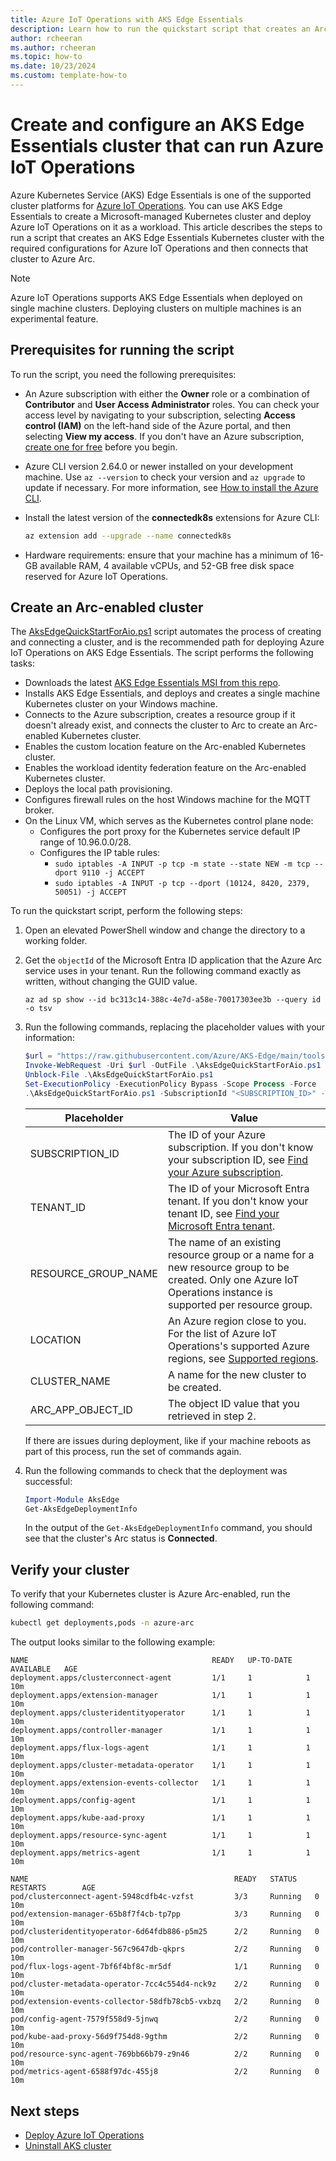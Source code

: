 ```yaml
---
title: Azure IoT Operations with AKS Edge Essentials
description: Learn how to run the quickstart script that creates an Arc-enabled AKS Edge Essentials Kubernetes cluster that can run Azure IoT Operations.
author: rcheeran
ms.author: rcheeran
ms.topic: how-to
ms.date: 10/23/2024
ms.custom: template-how-to
---
```


# Create and configure an AKS Edge Essentials cluster that can run Azure IoT Operations

Azure Kubernetes Service (AKS) Edge Essentials is one of the supported cluster platforms for [Azure IoT Operations](/azure/iot-operations/overview-iot-operations). You can use AKS Edge Essentials to create a Microsoft-managed Kubernetes cluster and deploy Azure IoT Operations on it as a workload. This article describes the steps to run a script that creates an AKS Edge Essentials Kubernetes cluster with the required configurations for Azure IoT Operations and then connects that cluster to Azure Arc.

> [!NOTE]
> Azure IoT Operations supports AKS Edge Essentials when deployed on single machine clusters. Deploying clusters on multiple machines is an experimental feature.

## Prerequisites for running the script

To run the script, you need the following prerequisites:

- An Azure subscription with either the **Owner** role or a combination of **Contributor** and **User Access Administrator** roles. You can check your access level by navigating to your subscription, selecting **Access control (IAM)** on the left-hand side of the Azure portal, and then selecting **View my access**. If you don't have an Azure subscription, [create one for free](https://azure.microsoft.com/free/?WT.mc_id=A261C142F) before you begin.
- Azure CLI version 2.64.0 or newer installed on your development machine. Use `az --version` to check your version and `az upgrade` to update if necessary. For more information, see [How to install the Azure CLI](/cli/azure/install-azure-cli).
- Install the latest version of the **connectedk8s** extensions for Azure CLI:

   ```bash
   az extension add --upgrade --name connectedk8s 
   ```

- Hardware requirements: ensure that your machine has a minimum of 16-GB available RAM, 4 available vCPUs, and 52-GB free disk space reserved for Azure IoT Operations.

## Create an Arc-enabled cluster

The [AksEdgeQuickStartForAio.ps1](https://github.com/Azure/AKS-Edge/blob/main/tools/scripts/AksEdgeQuickStart/AksEdgeQuickStartForAio.ps1) script automates the process of creating and connecting a cluster, and is the recommended path for deploying Azure IoT Operations on AKS Edge Essentials. The script performs the following tasks:

- Downloads the latest [AKS Edge Essentials MSI from this repo](https://github.com/Azure/aks-edge).
- Installs AKS Edge Essentials, and deploys and creates a single machine Kubernetes cluster on your Windows machine.
- Connects to the Azure subscription, creates a resource group if it doesn't already exist, and connects the cluster to Arc to create an Arc-enabled Kubernetes cluster.
- Enables the custom location feature on the Arc-enabled Kubernetes cluster.
- Enables the workload identity federation feature on the Arc-enabled Kubernetes cluster.
- Deploys the local path provisioning.
- Configures firewall rules on the host Windows machine for the MQTT broker.
- On the Linux VM, which serves as the Kubernetes control plane node:
  - Configures the port proxy for the Kubernetes service default IP range of 10.96.0.0/28.
  - Configures the IP table rules:
    - `sudo iptables -A INPUT -p tcp -m state --state NEW -m tcp --dport 9110 -j ACCEPT`
    - `sudo iptables -A INPUT -p tcp --dport (10124, 8420, 2379, 50051) -j ACCEPT`

To run the quickstart script, perform the following steps:

1. Open an elevated PowerShell window and change the directory to a working folder.
1. Get the `objectId` of the Microsoft Entra ID application that the Azure Arc service uses in your tenant. Run the following command exactly as written, without changing the GUID value.

   ```azurecli
   az ad sp show --id bc313c14-388c-4e7d-a58e-70017303ee3b --query id -o tsv
   ```

1. Run the following commands, replacing the placeholder values with your information:

   ```powershell
   $url = "https://raw.githubusercontent.com/Azure/AKS-Edge/main/tools/scripts/AksEdgeQuickStart/AksEdgeQuickStartForAio.ps1"
   Invoke-WebRequest -Uri $url -OutFile .\AksEdgeQuickStartForAio.ps1
   Unblock-File .\AksEdgeQuickStartForAio.ps1
   Set-ExecutionPolicy -ExecutionPolicy Bypass -Scope Process -Force
   .\AksEdgeQuickStartForAio.ps1 -SubscriptionId "<SUBSCRIPTION_ID>" -TenantId "<TENANT_ID>" -ResourceGroupName "<RESOURCE_GROUP_NAME>"  -Location "<LOCATION>"  -ClusterName "<CLUSTER_NAME>" -CustomLocationOid "<ARC_APP_OBJECT_ID>"
   ```

   |Placeholder|Value  |
   |---------|---------|
   |SUBSCRIPTION_ID     |      The ID of your Azure subscription. If you don't know your subscription ID, see [Find your Azure subscription](/azure/azure-portal/get-subscription-tenant-id#find-your-azure-subscription).   |
   |TENANT_ID  |    The ID of your Microsoft Entra tenant. If you don't know your tenant ID, see [Find your Microsoft Entra tenant](/azure/azure-portal/get-subscription-tenant-id#find-your-microsoft-entra-tenant).     |
   |RESOURCE_GROUP_NAME     |   The name of an existing resource group or a name for a new resource group to be created. Only one Azure IoT Operations instance is supported per resource group.     |
   |LOCATION     |      An Azure region close to you. For the list of Azure IoT Operations's supported Azure regions, see [Supported regions](/azure/iot-operations/overview-iot-operations#supported-regions).   |
   |CLUSTER_NAME     |    A name for the new cluster to be created.     |
   |ARC_APP_OBJECT_ID     |  The object ID value that you retrieved in step 2.       |

   If there are issues during deployment, like if your machine reboots as part of this process, run the set of commands again.

1. Run the following commands to check that the deployment was successful:

   ```powershell
   Import-Module AksEdge
   Get-AksEdgeDeploymentInfo
   ```

   In the output of the `Get-AksEdgeDeploymentInfo` command, you should see that the cluster's Arc status is **Connected**.

## Verify your cluster

To verify that your Kubernetes cluster is Azure Arc-enabled, run the following command:

```bash
kubectl get deployments,pods -n azure-arc
```

The output looks similar to the following example:

```output
NAME                                         READY   UP-TO-DATE   AVAILABLE   AGE
deployment.apps/clusterconnect-agent         1/1     1            1           10m
deployment.apps/extension-manager            1/1     1            1           10m
deployment.apps/clusteridentityoperator      1/1     1            1           10m
deployment.apps/controller-manager           1/1     1            1           10m
deployment.apps/flux-logs-agent              1/1     1            1           10m
deployment.apps/cluster-metadata-operator    1/1     1            1           10m
deployment.apps/extension-events-collector   1/1     1            1           10m
deployment.apps/config-agent                 1/1     1            1           10m
deployment.apps/kube-aad-proxy               1/1     1            1           10m
deployment.apps/resource-sync-agent          1/1     1            1           10m
deployment.apps/metrics-agent                1/1     1            1           10m

NAME                                              READY   STATUS    RESTARTS        AGE
pod/clusterconnect-agent-5948cdfb4c-vzfst         3/3     Running   0               10m
pod/extension-manager-65b8f7f4cb-tp7pp            3/3     Running   0               10m
pod/clusteridentityoperator-6d64fdb886-p5m25      2/2     Running   0               10m
pod/controller-manager-567c9647db-qkprs           2/2     Running   0               10m
pod/flux-logs-agent-7bf6f4bf8c-mr5df              1/1     Running   0               10m
pod/cluster-metadata-operator-7cc4c554d4-nck9z    2/2     Running   0               10m
pod/extension-events-collector-58dfb78cb5-vxbzq   2/2     Running   0               10m
pod/config-agent-7579f558d9-5jnwq                 2/2     Running   0               10m
pod/kube-aad-proxy-56d9f754d8-9gthm               2/2     Running   0               10m
pod/resource-sync-agent-769bb66b79-z9n46          2/2     Running   0               10m
pod/metrics-agent-6588f97dc-455j8                 2/2     Running   0               10m
```

## Next steps

- [Deploy Azure IoT Operations](/azure/iot-operations/deploy-iot-ops/howto-deploy-iot-operations)
- [Uninstall AKS cluster](aks-edge-howto-uninstall.md)
